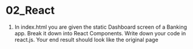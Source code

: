 # 02_React
1. In index.html you are given the static Dashboard screen of a Banking app. Break it down into React Components. Write down your code in react.js. Your end result should look like the original page

